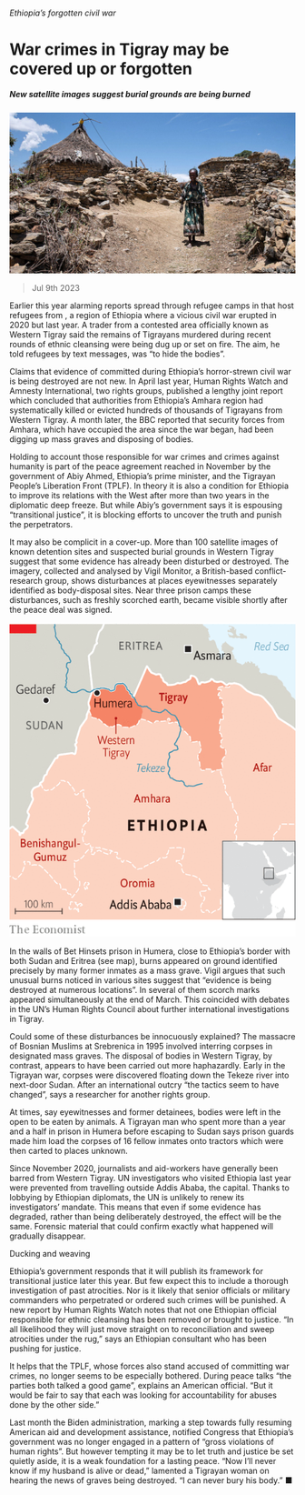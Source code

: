 ###### Ethiopia’s forgotten civil war

# War crimes in Tigray may be covered up or forgotten 

##### New satellite images suggest burial grounds are being burned 

![image](images/20230708_MAP506.jpg) 

> Jul 9th 2023 

Earlier this year alarming reports spread through refugee camps in  that host refugees from , a region of Ethiopia where a vicious civil war erupted in 2020 but  last year. A trader from a contested area officially known as Western Tigray said the remains of Tigrayans murdered during recent rounds of ethnic cleansing were being dug up or set on fire. The aim, he told refugees by text messages, was “to hide the bodies”. 

Claims that evidence of  committed during Ethiopia’s horror-strewn civil war is being destroyed are not new. In April last year, Human Rights Watch and Amnesty International, two rights groups, published a lengthy joint report which concluded that authorities from Ethiopia’s Amhara region had systematically killed or evicted hundreds of thousands of Tigrayans from Western Tigray. A month later, the BBC reported that security forces from Amhara, which have occupied the area since the war began, had been digging up mass graves and disposing of bodies. 

Holding to account those responsible for war crimes and crimes against humanity is part of the peace agreement reached in November by the government of Abiy Ahmed, Ethiopia’s prime minister, and the Tigrayan People’s Liberation Front (TPLF). In theory it is also a condition for Ethiopia to improve its relations with the West after more than two years in the diplomatic deep freeze. But while Abiy’s government says it is espousing “transitional justice”, it is blocking efforts to uncover the truth and punish the perpetrators.

It may also be complicit in a cover-up. More than 100 satellite images of known detention sites and suspected burial grounds in Western Tigray suggest that some evidence has already been disturbed or destroyed. The imagery, collected and analysed by Vigil Monitor, a British-based conflict-research group, shows disturbances at places eyewitnesses separately identified as body-disposal sites. Near three prison camps these disturbances, such as freshly scorched earth, became visible shortly after the peace deal was signed.

![image](images/20230715_MAM970.png) 


In the walls of Bet Hinsets prison in Humera, close to Ethiopia’s border with both Sudan and Eritrea (see map), burns appeared on ground identified precisely by many former inmates as a mass grave. Vigil argues that such unusual burns noticed in various sites suggest that “evidence is being destroyed at numerous locations”. In several of them scorch marks appeared simultaneously at the end of March. This coincided with debates in the UN’s Human Rights Council about further international investigations in Tigray.

Could some of these disturbances be innocuously explained? The massacre of Bosnian Muslims at Srebrenica in 1995 involved interring corpses in designated mass graves. The disposal of bodies in Western Tigray, by contrast, appears to have been carried out more haphazardly. Early in the Tigrayan war, corpses were discovered floating down the Tekeze river into next-door Sudan. After an international outcry “the tactics seem to have changed”, says a researcher for another rights group.

At times, say eyewitnesses and former detainees, bodies were left in the open to be eaten by animals. A Tigrayan man who spent more than a year and a half in prison in Humera before escaping to Sudan says prison guards made him load the corpses of 16 fellow inmates onto tractors which were then carted to places unknown.

Since November 2020, journalists and aid-workers have generally been barred from Western Tigray. UN investigators who visited Ethiopia last year were prevented from travelling outside Addis Ababa, the capital. Thanks to lobbying by Ethiopian diplomats, the UN is unlikely to renew its investigators’ mandate. This means that even if some evidence has degraded, rather than being deliberately destroyed, the effect will be the same. Forensic material that could confirm exactly what happened will gradually disappear.

Ducking and weaving

Ethiopia’s government responds that it will publish its framework for transitional justice later this year. But few expect this to include a thorough investigation of past atrocities. Nor is it likely that senior officials or military commanders who perpetrated or ordered such crimes will be punished. A new report by Human Rights Watch notes that not one Ethiopian official responsible for ethnic cleansing has been removed or brought to justice. “In all likelihood they will just move straight on to reconciliation and sweep atrocities under the rug,” says an Ethiopian consultant who has been pushing for justice.

It helps that the TPLF, whose forces also stand accused of committing war crimes, no longer seems to be especially bothered. During peace talks “the parties both talked a good game”, explains an American official. “But it would be fair to say that each was looking for accountability for abuses done by the other side.” 

Last month the Biden administration, marking a step towards fully resuming American aid and development assistance, notified Congress that Ethiopia’s government was no longer engaged in a pattern of “gross violations of human rights”. But however tempting it may be to let truth and justice be set quietly aside, it is a weak foundation for a lasting peace. “Now I’ll never know if my husband is alive or dead,” lamented a Tigrayan woman on hearing the news of graves being destroyed. “I can never bury his body.” ■

